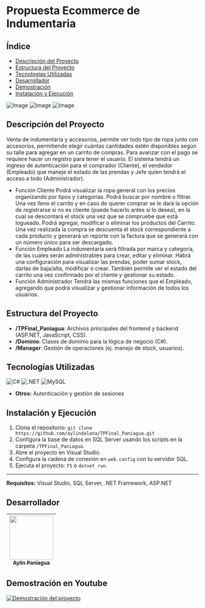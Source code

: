 # Propuesta Ecommerce de Indumentaria

## Índice
- [Descripción del Proyecto](#descripción-del-proyecto)
- [Estructura del Proyecto](#estructura-del-proyecto)
- [Tecnologías Utilizadas](#tecnologías-utilizadas)
- [Desarrollador](#desarrollador)
- [Demostración](#demostración)
- [Instalación y Ejecución](#instalacion--y-ejecución)
  
![Image](https://github.com/user-attachments/assets/95424ee3-7539-4bda-acb0-c31b043097c9)
![Image](https://github.com/user-attachments/assets/3194af93-f69c-40cb-945b-a54c662b7231)
![Image](https://github.com/user-attachments/assets/66a2fd45-4525-45b3-ad40-95d77c51d7bc)

## Descripción del Proyecto
Venta de indumentaria y accesorios, permite ver todo tipo de ropa junto con accesorios, permitiendo elegir cuántas cantidades estén disponibles según su talle para agregar en un carrito de compras. Para avanzar con el pago se requiere hacer un registro para tener el usuario. El sistema tendrá un ingreso de autenticación para el comprador (Cliente), el vendedor (Empleado) que maneje el estado de las prendas y Jefe quien tendrá el acceso a todo (Administrador).
- Función Cliente
Podrá visualizar la ropa general con los precios organizando por tipos y categorías. Podrá buscar por nombre o filtrar. Una vez lleno el carrito y en caso de querer comprar se le dará la opción de registrarse si no es cliente (puede hacerlo antes si lo desea), en la cual se descontará el stock una vez que se compruebe que está logueado. Podrá agregar, modificar o eliminar los productos del Carrito. Una vez realizada la compra se descuenta el stock correspondiente a cada producto y generará un reporte con la factura que se generará con un número único para ser descargado.
- Función Empleado
La indumentaria será filtrada por marca y categoría, de las cuales serán administrables para crear, editar y eliminar. Habrá una configuración para visualizar las prendas, poder sumar stock, darlas de baja/alta, modificar o crear. También permite ver el estado del carrito una vez confirmado por el cliente y gestionar su estado.
- Función Administrador
Tendrá las mismas funciones que el Empleado, agregando que podrá visualizar y gestionar información de todos los usuarios.

## Estructura del Proyecto
- **/TPFinal_Paniagua**: Archivos principales del frontend y backend (ASP.NET, JavaScript, CSS).  
- **/Dominio**: Clases de dominio para la lógica de negocio (C#).  
- **/Manager**: Gestión de operaciones (ej. manejo de stock, usuarios).

## Tecnologías Utilizadas
![C#](https://img.shields.io/badge/C%23-239120?style=for-the-badge&logo=c-sharp&logoColor=white)
![.NET](https://img.shields.io/badge/.NET-512BD4?style=for-the-badge&logo=dotnet&logoColor=white)
![MySQL](https://img.shields.io/badge/MySQL-4479A1?style=for-the-badge&logo=mysql&logoColor=white)
- **Otros:** Autenticación y gestión de sesiones

## Instalación y Ejecución
1. Clona el repositorio: `git clone https://github.com/aylindalana/TPFinal_Paniagua.git`
2. Configura la base de datos en SQL Server usando los scripts en la carpeta `/TPFinal_Paniagua`.
3. Abre el proyecto en Visual Studio.
4. Configura la cadena de conexión en `web.config` con tu servidor SQL.
5. Ejecuta el proyecto: `F5` o `dotnet run`.
 ---------------------------------------
**Requisitos:** Visual Studio, SQL Server, .NET Framework, ASP.NET

## Desarrollador

| [<img src="https://avatars.githubusercontent.com/u/80922222?s=400&u=50f1d5ee252321889f3f5133baed02ee7143f103&v=4" width=115><br><sub>Aylin Paniagua</sub>](https://github.com/aylindaiana) |
| :---: |

## Demostración en Youtube
[![Demostración del proyecto](https://img.youtube.com/vi/fU_DuxQ8WNY/0.jpg)](https://youtu.be/mUp8vCNdPX0)  
